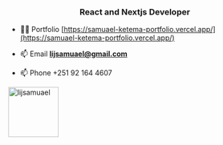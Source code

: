 <h3 align="center">React and Nextjs Developer</h3>

- 👨‍💻 Portfolio [https://samuael-ketema-portfolio.vercel.app/](https://samuael-ketema-portfolio.vercel.app/)

- 📫 Email **lijsamuael@gmail.com**

- 📫 Phone +251 92 164 4607</h3>

<p><img align="center" width="100" src="https://github-readme-streak-stats.herokuapp.com/?user=lijsamuael&" alt="lijsamuael" /></p>
